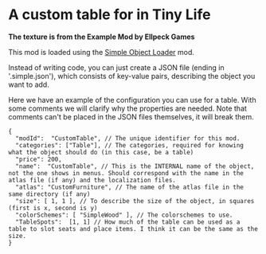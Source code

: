 # A custom table for in Tiny Life
**The texture is from the Example Mod by Ellpeck Games**

This mod is loaded using the [Simple Object Loader](https://github.com/Sir-Fenrir/simple-object-loader) mod.

Instead of writing code, you can just create a JSON file (ending in '.simple.json'), which consists of key-value pairs, describing the object you want to add.

Here we have an example of the configuration you can use for a table. With some comments we will clarify why the properties are needed. Note that comments can't be placed in the JSON files themselves, it will break them.

```
{
  "modId":  "CustomTable", // The unique identifier for this mod.
  "categories": ["Table"], // The categories, required for knowing what the object should do (in this case, be a table)
  "price": 200,
  "name":  "CustomTable", // This is the INTERNAL name of the object, not the one shows in menus. Should correspond with the name in the atlas file (if any) and the localization files.
  "atlas": "CustomFurniture", // The name of the atlas file in the same directory (if any)
  "size": [ 1, 1 ], // To describe the size of the object, in squares (first is x, second is y)
  "colorSchemes": [ "SimpleWood" ], // The colorschemes to use.
  "TableSpots":  [1, 1] // How much of the table can be used as a table to slot seats and place items. I think it can be the same as the size.
}
```